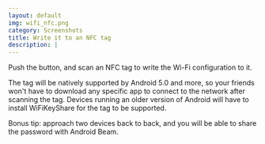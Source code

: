 ```yaml
---
layout: default
img: wifi_nfc.png
category: Screenshots
title: Write it to an NFC tag
description: |
---
```

  Push the button, and scan an NFC tag to write the Wi-Fi configuration to it.

  The tag will be natively supported by Android 5.0 and more, so your friends
  won't have to download any specific app to connect to the network after
  scanning the tag. Devices running an older version of Android will have to
  install WiFiKeyShare for the tag to be supported.

  Bonus tip: approach two devices back to back, and you will be able to share
  the password with Android Beam.
